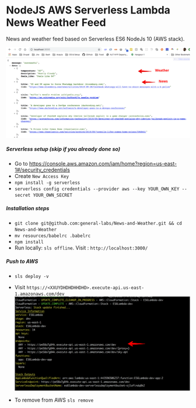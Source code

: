 # NodeJS AWS Serverless Lambda News Weather Feed

News and weather feed based on Serverless ES6 NodeJs 10 (AWS stack).

![ES6 AWS Serverless Lambda News Weather Feed ](resources/screenshot.png )


##### Serverless setup (skip if you already done so)
* Go to https://console.aws.amazon.com/iam/home?region=us-east-1#/security_credentials
* Create `New Access Key`
* `npm install -g serverless`
* `serverless config credentials --provider aws --key YOUR_OWN_KEY --secret YOUR_OWN_SECRET`


##### Installation steps
* `git clone git@github.com:general-labs/News-and-Weather.git && cd News-and-Weather`
* `mv resources/babelrc .babelrc`
* `npm install`
* Run locally: `sls offline`. Visit : `http://localhost:3000/`

##### Push to AWS
* `sls deploy -v`
* Visit `https://<XXUYDHDHDHHDHD>.execute-api.us-east-1.amazonaws.com/dev`
![ES6 AWS Serverless Lambda News Weather Feed ](resources/screenshot2.png )

* To remove from AWS `sls remove`
